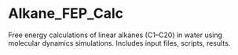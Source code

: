 # Alkane_FEP_Calc
Free energy calculations of linear alkanes (C1–C20) in water using molecular dynamics simulations. Includes input files, scripts, results.
